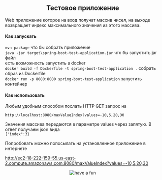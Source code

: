 <h2 align="center">Тестовое приложение</h2>

Web приложение которое на вход получат массив чисел, на выходе возвращает индекс максимального значения из этого массива.

#### Как запускать
`mvn package` что бы собрать приложение  
`java -jar target\spring-boot-test-application.jar` что бы запустить jar файл  
есть возможность запустить в docker  
`docker build -f Dockerfile -t spring-boot-test-application .`  собрать образ из Dockerfile  
`docker run -p 8080:8080 spring-boot-test-application`   запустить контейнер

#### Как использовать
Любым удобным способом послать HTTP GET запрос на 

`http://localhost:8080/maxValueIndex?values=-10,5,20,30`  

Значения массива передаются в параметре values через запятую. В ответ получаем json вида  
`{"index":3}`  

Попробовать можно попосылать на установленное приложение в интернете

<a href='http://ec2-18-222-159-55.us-east-2.compute.amazonaws.com:8080/maxValueIndex?values=-10,5,20,30' target="_blank"/>http://ec2-18-222-159-55.us-east-2.compute.amazonaws.com:8080/maxValueIndex?values=-10,5,20,30</a>

<p align="center"><img src="http://nerdist.com/wp-content/uploads/2016/07/ToiletMachine_GIF.gif" alt="have a fun"></p>